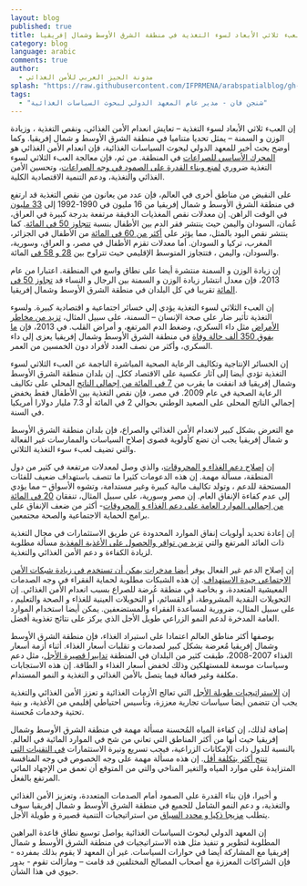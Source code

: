 ```yaml
---
layout: blog
published: true
title: التغلب على العبء ثلاثي الأبعاد لسوء التغذية في منطقة الشرق الأوسط وشمال إفريقيا
category: blog
language: arabic
comments: true
author: 
  - مدونة الحيز العربي للأمن الغذائي
splash: "https://raw.githubusercontent.com/IFPRMENA/arabspatialblog/gh-pages/img/blog/Fan.jpg"
tags: 
  - "شنجن فان - مدير عام المعهد الدولي لبحوث السياسات الغذائية"
---
```


إن العبء ثلاثي الأبعاد لسوء التغذية – تعايش انعدام الأمن الغذائي، ونقص التغذية ، وزيادة الوزن و السمنة – يمثل تحديا متناميا في منطقة الشرق الأوسط و شمال إفريقيا.  وكما أوضح بحث أخير للمعهد الدولي لبحوث السياسات الغذائية، فإن انعدام الأمن الغذائي هو [المحرك الأساسي للصراعات](http://www.sciencedirect.com/science/article/pii/S0306919214000074) في المنطقة. من ثم، فإن معالجة العبء الثلاثي لسوء التغذية ضروري [لمنع وبناء القدرة على الصمود في وجه الصراعات](http://www.ifpri.org/publication/building-resilience-conflict-through-food-security-policies-and-programs)، وتحسين الأمن الغذائي والتغذية، ودعم التنمية الاقتصادية الكلية. 

<!-- more -->

على  النقيض من مناطق أخرى في العالم، فإن عدد من يعانون من نقص التغذية قد ارتفع في منطقة الشرق الأوسط و شمال إفريقيا من 16 مليون في 1990-1992 إلى [33 مليون](http://www.fao.org/3/a-i4030e.pdf) في الوقت الراهن. إن معدلات نقص المغذيات الدقيقة مرتفعة بدرجة كبيرة في العراق، عُمان، السودان واليمن  حيث ينتشر فقر الدم بين الأطفال بنسبة [تتجاوز 50 في المائة](http://www.fao.org/3/a-i4030e.pdf). كما ينتشر نقص اليود بالمثل، مما يؤثر على [أكثر من 60 في المائة](http://www.fao.org/docrep/018/i3300e/i3300e07.pdf) من الأطفال في الجزائر، المغرب، تركيا و السودان. أما معدلات تقزم الأطفال في مصر، و العراق، وسورية، والسودان، واليمن ، فتتجاوز المتوسط الإقليمي حيث تتراوح بين [28 و 58 في](http://www.fao.org/docrep/018/i3300e/i3300e07.pdf) المائة.

إن زيادة الوزن و السمنة منتشرة أيضا على نطاق واسع في المنطقة. اعتبارا من عام 2013، فإن معدل انتشار زيادة الوزن             و السمنة بين الرجال و النساء قد [تجاوز 50 في المائة](http://www.thelancet.com/journals/lancet/article/PIIS0140-6736(14)60460-8/abstract)  تقريبا في كل البلدان في منطقة الشرق الأوسط وشمال إفريقيا.

إن العبء الثلاثي لسوء التغذية يؤدي إلي خسائر اجتماعية و اقتصادية كبيرة.  ولسوء التغذية تأثير ضار على صحة   الإنسان – السمنة، على سبيل المثال، [تزيد من مخاطر الأمراض](http://www.thelancet.com/journals/lancet/article/PIIS0140-6736(14)60460-8/abstract) مثل داء السكري، وضغط الدم المرتفع، و أمراض القلب. في 2013، فإن [ما يفوق 350 ألف حالة وفاة](http://www.idf.org/sites/default/files/DA6_Regional_factsheets_0.pdf) في منطقة الشرق الأوسط وشمال إفريقيا يعزى إلى داء السكري، وأكثر من نصف العدد لأفراد دون الخمسين من العمر. 

إن الخسائر الإنتاجية وتكاليف الرعاية الصحية المباشرة الناجمة عن العبء الثلاثي لسوء التغذية تؤدي أيضا إلى آثار عكسية على الاقتصاد ككل. إن بلدان منطقة الشرق الأوسط وشمال إفريقيا قد انفقت ما يقرب من [7 في المائة من إجمالي الناتج](http://www.hindawi.com/journals/jobe/2011/686430/) المحلي على تكاليف الرعاية الصحية في عام 2009. في مصر، فإن نقص التغذية بين الأطفال فقط يخفض إجمالي الناتج المحلى على الصعيد الوطني بحوالي 2 في المائة أو 7.3 مليار دولارا أمريكيا في السنة. 

مع التعرض بشكل كبير لانعدام الأمن الغذائي والصراع، فإن بلدان منطقة الشرق الأوسط و شمال إفريقيا يجب أن تضع كأولوية قصوى إصلاح السياسات والممارسات غير الفعالة والتي تضيف لعبء سوء التغذية الثلاثي. 

إن [إصلاح دعم الغذاء و المحروقات](http://www.ifpri.org/publication/beyond-arab-awakening)، والذي وصل لمعدلات مرتفعة في كثير من دول المنطقة، مسألة مهمة. إن هذه الدعومات كثيرا ما تتصف باستهداف ضعيف للفئات المستحقة للدعم ، وتولد تكاليف مالية كبيرة وغير مستدامة، وتشوه الأسواق – مما يؤدي إلى عدم كفاءة الإنفاق العام. إن مصر وسورية، على سبيل المثال، تنفقان [20 في المائة من إجمالي الموارد العامة على دعم الغذاء و المحروقات](http://www.ifpri.org/publication/beyond-arab-awakening)- أكثر من ضعف الإنفاق على برامج الحماية الاجتماعية والصحة مجتمعين.

إن إعادة تحديد أولويات إنفاق الموارد المحدودة عن طريق الاستثمارات في مجال التغذية ذات العائد المرتفع والتي [تزيد من توافر والحصول على الأغذية المغذية](http://www.ifpri.org/publication/value-chains-nutrition) مسألة مطلوبة لزيادة الكفاءة و دعم الأمن الغذائي والتغذية.

إن إصلاح الدعم غير الفعال يوفر [أيضا  مدخرات يمكن أن تستخدم في زيادة شبكات الأمن الاجتماعي جيدة الاستهداف](http://www.ifpri.org/sites/default/files/publications/ifpriwfppn_egypt.pdf). إن هذه الشبكات مطلوبة لحماية الفقراء في وجه الصدمات المعيشية المتعددة، و بخاصة في منطقة عُرضة للصراع بسبب انعدام الأمن الغذائي. إن التحويلات النقدية المشروطة، أو القسائم، أو التحويلات العينية للغذاء و الصحة والتعليم ، على سبيل المثال، ضرورية لمساعدة الفقراء والمستضعفين. يمكن أيضا استخدام الموارد العامة المدخرة لدعم النمو الزراعي طويل الأجل الذي يركز على نتائج تغذوية أفضل. 

بوصفها أكثر مناطق العالم اعتمادا على استيراد الغذاء، فإن منطقة الشرق الأوسط وشمال إفريقيا مُعرضة بشكل كبير لصدمات و تقلبات أسعار الغذاء. أثناء أزمة أسعار الغذاء 2007-2008، طبقت كثير من البلدان في المنطقة [تدابيرا قصيرة الأجل](http://www.ifpri.org/publication/economics-arab-awakening)، مثل  دعم  وسياسات موسعة للمستهلكين وذلك لخفض أسعار الغذاء و الطاقة. إن هذه الاستجابات مكلفة وغير فعالة فيما يتصل بالأمن الغذائي و التغذية و النمو المستدام. 

إن [الاستراتيجيات طويلة الأجل](http://www.ifpri.org/publication/economics-arab-awakening) التي تعالج الأزمات الغذائية و تعزز الأمن الغذائي والتغذية  يجب أن تتضمن أيضا سياسات تجارية معززة، وتأسيس احتياطي إقليمي من الأغذية، و بنية تحتية وخدمات مُحسنة.

إضافة لذلك، إن كفاءة المياه المُحسنة  مسألة مهمة في منطقة الشرق الأوسط وشمال إفريقيا حيث أنها  من أكثر المناطق التي تعاني من شح في الموارد المائية في العالم. بالنسبة للدول ذات الإمكانات الزراعية، فيجب تسريع وتيرة الاستثمارات [في التقنيات التي تنتج أكثر بتكلفة أقل](http://www.ifpri.org/publication/food-security-world-natural-resource-scarcity). إن هذه مسألة مهمة على وجه الخصوص في وجه المنافسة المتزايدة على موارد المياه  والتغير المناخي والتي من المتوقع أن تعمق من الإجهاد المائي المرتفع بالفعل. 

و أخيرا، فإن بناء القدرة على الصمود أمام الصدمات المتعددة، وتعزيز الأمن الغذائي والتغذية، و دعم النمو الشامل للجميع في منطقة الشرق الأوسط و شمال إفريقيا سوف يتطلب [مزيجا ذكيا و محدد السياق](http://www.ifpri.org/pressrelease/joint-workshop-discuss-enhancing-resilience-conflict-arab-countries-context-food-securi) من استراتيجيات التنمية قصيرة و طويلة الأجل. 

إن المعهد الدولي لبحوث السياسات الغذائية يواصل توسيع نطاق قاعدة البراهين المطلوبة لتطوير و تنفيذ مثل هذه الاستراتيجيات في منطقة الشرق الأوسط و شمال إفريقيا مع المشاركة أيضا في حوارات السياسات. غير أن المعهد لا يقوم بذلك بمفرده - فإن الشراكات المعززة مع أصحاب المصالح المختلفين قد قامت – ومازالت تقوم - بدور حيوي في هذا الشأن.